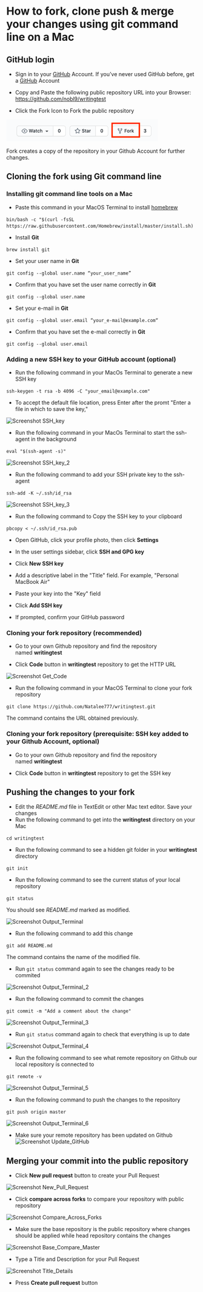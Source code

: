 # How to fork, clone push & merge your changes using git command line on a Mac
## GitHub login
* Sign in to your [GitHub](https://github.com/login) Account. If you’ve never used GitHub before, get a [GitHub](https://github.com) Account
* Copy and Paste the following public repository URL into your Browser: 
https://github.com/nobl9/writingtest

* Click the Fork Icon to Fork the public repository

![Screenshot Fork_Icon](https://github.com/Natalee777/Documentation-Test-Task-nobl9/blob/main/ForkIcon.png)

Fork creates a copy of the repository in your Github Account for further changes.

## Cloning the fork using Git command line
### Installing git command line tools on a Mac

* Paste this command in your MacOS Terminal to install [homebrew](https://brew.sh)

```bin/bash -c "$(curl -fsSL https://raw.githubusercontent.com/Homebrew/install/master/install.sh)```
* Install **Git**

```brew install git```
* Set your user name in **Git**

```git config --global user.name “your_user_name”```
* Confirm that you have set the user name correctly in **Git**

```git config --global user.name```
* Set your e-mail in **Git**

```git config --global user.email “your_e-mail@example.com“```
* Confirm that you have set the e-mail correctly in **Git**

```git config --global user.email```

### Adding a new SSH key to your GitHub account (optional)

* Run the following command in your MacOs Terminal to generate a new SSH key

```ssh-keygen -t rsa -b 4096 -C "your_email@example.com"```

* To accept the default file location, press Enter after the promt "Enter a file in which to save the key,"

![Screenshot SSH_key](https://github.com/Natalee777/Documentation-Test-Task-nobl9/blob/main/SSH%20key%20Output.png)

* Run the following command in your MacOs Terminal to start the ssh-agent in the background

```eval "$(ssh-agent -s)"```

![Screenshot SSH_key_2](https://github.com/Natalee777/Documentation-Test-Task-nobl9/blob/main/SSH%20Key%202.png)

* Run the following command to add your SSH private key to the ssh-agent 

```ssh-add -K ~/.ssh/id_rsa```

![Screenshot SSH_key_3](https://github.com/Natalee777/Documentation-Test-Task-nobl9/blob/main/SSH%20Key%203.png)

* Run the following command to Copy the SSH key to your clipboard

```pbcopy < ~/.ssh/id_rsa.pub```

* Open GitHub, click your profile photo, then click **Settings**

* In the user settings sidebar, click **SSH and GPG key**

* Click **New SSH key**

* Add a descriptive label in the "Title" field. For example, "Personal MacBook Air"

* Paste your key into the "Key" field

* Click **Add SSH key**

* If prompted, confirm your GitHub password


### Cloning your fork repository (recommended) 

* Go to your own Github repository and find the repository named **writingtest**

* Click **Code** button in **writingtest** repository to get the HTTP URL

![Screenshot Get_Code](https://github.com/Natalee777/Documentation-Test-Task-nobl9/blob/main/GetCode.png)

*  Run the following command in your MacOS Terminal to clone your fork repository

```git clone https://github.com/Natalee777/writingtest.git```

The command contains the URL obtained previously.

### Cloning your fork repository (prerequisite: SSH key added to your Github Account, optional)

* Go to your own Github repository and find the repository named **writingtest**

* Click **Code** button in **writingtest** repository to get the SSH key

## Pushing the changes to your fork

* Edit the *README.md* file in TextEdit or other Mac text editor. Save your changes
* Run the following command to get into the **writingtest** directory on your Mac

```cd writingtest```

* Run the following command to see a hidden git folder in your **writingtest** directory

```git init```

* Run the following command to see the current status of your local repository

```git status```

You should see *README.md* marked as modified.

![Screenshot Output_Terminal](https://github.com/Natalee777/Documentation-Test-Task-nobl9/blob/main/Output%20Terminal.png)

* Run the following command to add this change

```git add README.md```

The command contains the name of the modified file.

* Run ```git status``` command again to see the changes ready to be commited

![Screenshot Output_Terminal_2](https://github.com/Natalee777/Documentation-Test-Task-nobl9/blob/main/Output%20Teminal%202.png)

* Run the following command to commit the changes

```git commit -m "Add a comment about the change"```

![Screenshot Output_Terminal_3](https://github.com/Natalee777/Documentation-Test-Task-nobl9/blob/main/Output%20Teminal%203.png)

* Run ```git status``` command again to check that everything is up to date

![Screenshot Output_Terminal_4](https://github.com/Natalee777/Documentation-Test-Task-nobl9/blob/main/Output%20Terminal%204.png)

* Run the following command to see what remote repository on Github our local repository is connected to

```git remote -v```

![Screenshot Output_Terminal_5](https://github.com/Natalee777/Documentation-Test-Task-nobl9/blob/main/Output%20Terminal%205.png)

* Run the following command to push the changes to the repository

```git push origin master```

![Screenshot Output_Terminal_6](https://github.com/Natalee777/Documentation-Test-Task-nobl9/blob/main/Output%20Terminal%206.png)

* Make sure your remote repository has been updated on Github
![Screenshot Update_GitHub](https://github.com/Natalee777/Documentation-Test-Task-nobl9/blob/main/UpdateGitHub.png)

## Merging your commit into the public repository

* Click **New pull request** button to create your Pull Request

![Screenshot New_Pull_Request](https://github.com/Natalee777/Documentation-Test-Task-nobl9/blob/main/New%20Pull%20Request.png)

* Click **compare across forks** to compare your repository with public repository

![Screenshot Compare_Across_Forks](https://github.com/Natalee777/Documentation-Test-Task-nobl9/blob/main/Compare%20Across%20Forks.png)

* Make sure the base repository is the public repository where changes should be applied while head repository contains the changes  

![Screenshot Base_Compare_Master](https://github.com/Natalee777/Documentation-Test-Task-nobl9/blob/main/BaseCompareMaster.png)

* Type a Title and Description for your Pull Request

![Screenshot Title_Details](https://github.com/Natalee777/Documentation-Test-Task-nobl9/blob/main/TitleDetails.png)

* Press **Create pull request** button
